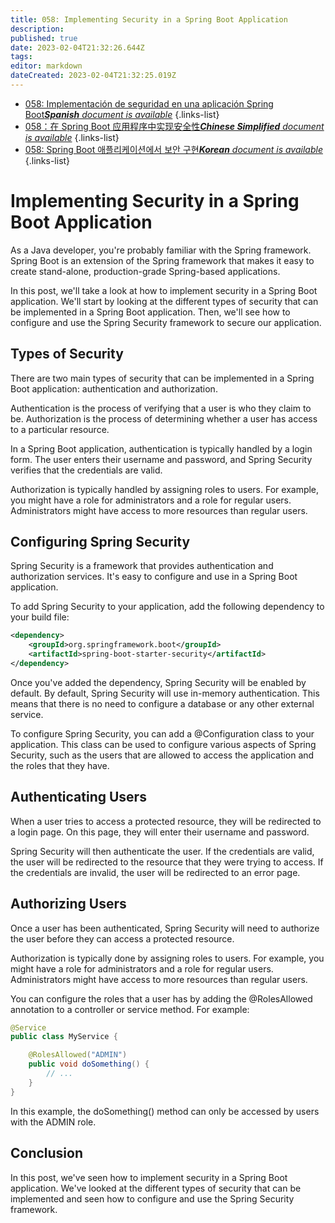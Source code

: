 ```yaml
---
title: 058: Implementing Security in a Spring Boot Application
description: 
published: true
date: 2023-02-04T21:32:26.644Z
tags: 
editor: markdown
dateCreated: 2023-02-04T21:32:25.019Z
---
```


- [058: Implementación de seguridad en una aplicación Spring Boot***Spanish** document is available*](/es/Knowledge-base/Spring-Boot/Learning/058-implementing-security-in-a-spring-boot-application)
{.links-list}
- [058：在 Spring Boot 应用程序中实现安全性***Chinese Simplified** document is available*](/zh/Knowledge-base/Spring-Boot/Learning/058-implementing-security-in-a-spring-boot-application)
{.links-list}
- [058: Spring Boot 애플리케이션에서 보안 구현***Korean** document is available*](/ko/Knowledge-base/Spring-Boot/Learning/058-implementing-security-in-a-spring-boot-application)
{.links-list}


# Implementing Security in a Spring Boot Application

As a Java developer, you're probably familiar with the Spring framework. Spring Boot is an extension of the Spring framework that makes it easy to create stand-alone, production-grade Spring-based applications.

In this post, we'll take a look at how to implement security in a Spring Boot application. We'll start by looking at the different types of security that can be implemented in a Spring Boot application. Then, we'll see how to configure and use the Spring Security framework to secure our application.

## Types of Security

There are two main types of security that can be implemented in a Spring Boot application: authentication and authorization.

Authentication is the process of verifying that a user is who they claim to be. Authorization is the process of determining whether a user has access to a particular resource.

In a Spring Boot application, authentication is typically handled by a login form. The user enters their username and password, and Spring Security verifies that the credentials are valid.

Authorization is typically handled by assigning roles to users. For example, you might have a role for administrators and a role for regular users. Administrators might have access to more resources than regular users.

## Configuring Spring Security

Spring Security is a framework that provides authentication and authorization services. It's easy to configure and use in a Spring Boot application.

To add Spring Security to your application, add the following dependency to your build file:

```xml
<dependency>
    <groupId>org.springframework.boot</groupId>
    <artifactId>spring-boot-starter-security</artifactId>
</dependency>
```

Once you've added the dependency, Spring Security will be enabled by default. By default, Spring Security will use in-memory authentication. This means that there is no need to configure a database or any other external service.

To configure Spring Security, you can add a @Configuration class to your application. This class can be used to configure various aspects of Spring Security, such as the users that are allowed to access the application and the roles that they have.

## Authenticating Users

When a user tries to access a protected resource, they will be redirected to a login page. On this page, they will enter their username and password.

Spring Security will then authenticate the user. If the credentials are valid, the user will be redirected to the resource that they were trying to access. If the credentials are invalid, the user will be redirected to an error page.

## Authorizing Users

Once a user has been authenticated, Spring Security will need to authorize the user before they can access a protected resource.

Authorization is typically done by assigning roles to users. For example, you might have a role for administrators and a role for regular users. Administrators might have access to more resources than regular users.

You can configure the roles that a user has by adding the @RolesAllowed annotation to a controller or service method. For example:

```java
@Service
public class MyService {

    @RolesAllowed("ADMIN")
    public void doSomething() {
        // ...
    }
}
```

In this example, the doSomething() method can only be accessed by users with the ADMIN role.

## Conclusion

In this post, we've seen how to implement security in a Spring Boot application. We've looked at the different types of security that can be implemented and seen how to configure and use the Spring Security framework.
